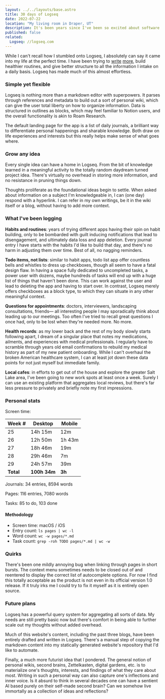 ```yaml
---
layout: ../../layouts/base.astro
title: 30 days of Logseq
date: 2022-07-22
location: "My living room in Draper, UT"
description: It's been years since I've been so excited about software.
published: false
related:
  Logseq: //logseq.com
---
```

While I can't recall how I stumbled onto Logseq, I absolutely can say it came into my life at the perfect time. I have been trying to [write](/blog/saying-less) [more](/blog/recently#writing), build healthier routines, and give better structure to all the information I intake on a daily basis. Logseq has made much of this almost effortless.

### Simple yet flexible

Logseq is nothing more than a markdown editor with superpowers. It parses through references and metadata to build out a sort of personal wiki, which can give the user total liberty on how to organize information. Data is structured in outlines as blocks, which may feel familiar to Notion users, and the overall functionality is akin to Roam Research.

The default landing page for the app is a list of daily journals, a brilliant way to differentiate personal happenings and sharable knowledge. Both draw on life experiences and interests but this really helps make sense of what goes where.

### Grow any idea

Every single idea can have a home in Logseq. From the bit of knowledge learned in a meaningful activity to the totally random daydream turned project idea. There's virtually no overhead in storing more information, and no resistance in pruning things down.

Thoughts proliferate as the foundational ideas begin to settle. When asked about information on a subject I'm knowledgeable in, I can (one day) respond with a hyperlink. I can refer in my own writings, be it in the wiki itself or a blog, without having to add more context.

### What I've been logging

**Habits and routines**: years of trying different apps having their spin on habit building, only to be bombarded with guilt inducing notifications that lead to disengagement, and ultimately data loss and app deletion. Every journal entry I have starts with the habits I'd like to build that day, and there's no harm in adjusting them over time. Best of all, no nagging reminders.

**Todo items, not lists**: similar to habit apps, todo list app offer countless bells and whistles to dress up checkboxes, though all seem to have a fatal design flaw. In having a space fully dedicated to uncompleted tasks, a power user with dozens, maybe hundreds of tasks will end up with a huge list of things that haven't been done. This can work against the user and lead to deleting the app and having to start over. In contrast, Logseq merely offers checkboxes as a block type, to which they can situate in any other meaningful context.

**Questions for appointments**: doctors, interviewers, landscaping consultations, friends— all interesting people I may sporadically think about leading up to our meetings. Too often I've tried to recall great questions I once had, only to be lost when they're needed more. No more.

**Health records**: as my lower back and the rest of my body slowly starts following apart, I dream of a singular place that notes my medications, ailments, and experiences with medical professionals. I regularly have to scramble through years old email confirmations to rebuild my medical history as part of my new patient onboarding. While I can't overhaul the broken American healthcare system, I can at least jot down these data points for not just myself but immediate family.

**Local cafes**: in efforts to get out of the house and explore the greater Salt Lake area, I've been going to new work spots at least once a week. Surely I can use an existing platform that aggregates local reviews, but there's far less pressure to privately and briefly note my first impressions.

### Personal stats

Screen time:

|Week #|Desktop|Mobile|
|--|--|--|
|25|14h 15m|12m|
|26|12h 50m|1h 43m|
|27|18h 46m|19m|
|28|29h 46m|7m|
|29|24h 57m|39m|
|**Total**|**100h 34m**|**3h**|

Journals: 34 entries, 8594 words

Pages: 116 entries, 7080 words

Tasks: 85 to do, 103 done

#### Methodology
- Screen time: macOS / iOS
- Entry count: `ls pages | wc -l`
- Word count: `wc -w pages/*.md`
- Task count: `grep -roh TODO pages/*.md | wc -w`

### Quirks

There's been one mildly annoying bug when linking through pages in short bursts. The context menu sometimes needs to be closed out of and reentered to display the correct list of autocomplete options. For now I find this totally acceptable as the product is not even in its official version 1.0 release. If it truly irks me I could try to fix it myself as it is entirely open source.

### Future plans

Logseq has a powerful query system for aggregating all sorts of data. My needs are still pretty basic now but there's comfort in being able to further scale out my thoughts without added overhead.

Much of this website's content, including the past three blogs, have been entirely drafted and written in Logseq. There's a manual step of copying the markdown content into my statically generated website's repository that I'd like to automate.

Finally, a much more futurist idea that I pondered. The general notion of personal wikis, second brains, Zettelkasten, digital gardens, etc. is to materialize one's thoughts, interests, and findings of what they care about most. Writing in such a personal way can also capture one's inflections and inner voice. Is it absurd to think in several decades one can have a sentient AI based purely on their self-made second brain? Can we somehow live immortally as a collection of ideas and reflections?